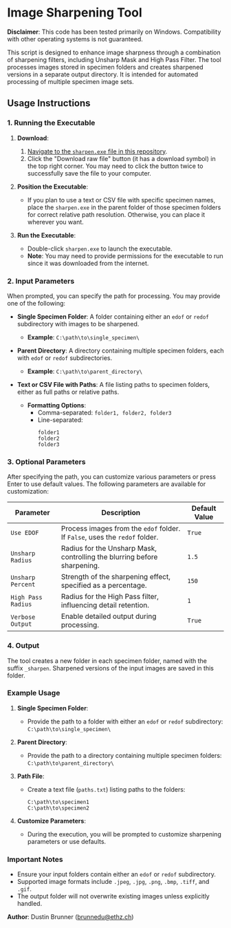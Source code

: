 # Image Sharpening Tool

**Disclaimer**: This code has been tested primarily on Windows. Compatibility with other operating systems is not guaranteed.

This script is designed to enhance image sharpness through a combination of sharpening filters, including Unsharp Mask and High Pass Filter. The tool processes images stored in specimen folders and creates sharpened versions in a separate output directory. It is intended for automated processing of multiple specimen image sets.

## Usage Instructions

### 1. Running the Executable

1. **Download**: 
   1. [Navigate to the `sharpen.exe` file in this repository](https://github.com/ETHEntColl/OCR-Project/blob/main/02%20Scalebar/add_scalebars.exe).   
   2. Click the "Download raw file" button (it has a download symbol) in the top right corner. You may need to click the button twice to successfully save the file to your computer.

2. **Position the Executable**: 
   - If you plan to use a text or CSV file with specific specimen names, place the `sharpen.exe` in the parent folder of those specimen folders for correct relative path resolution. Otherwise, you can place it wherever you want.

3. **Run the Executable**: 
   - Double-click `sharpen.exe` to launch the executable. 
   - **Note**: You may need to provide permissions for the executable to run since it was downloaded from the internet.

### 2. Input Parameters

When prompted, you can specify the path for processing. You may provide one of the following:

- **Single Specimen Folder**: A folder containing either an `edof` or `redof` subdirectory with images to be sharpened.
  - **Example**: `C:\path\to\single_specimen\`

- **Parent Directory**: A directory containing multiple specimen folders, each with `edof` or `redof` subdirectories.
  - **Example**: `C:\path\to\parent_directory\`

- **Text or CSV File with Paths**: A file listing paths to specimen folders, either as full paths or relative paths.
  - **Formatting Options**:
    - Comma-separated: `folder1, folder2, folder3`
    - Line-separated:
      ```
      folder1
      folder2
      folder3
      ```

### 3. Optional Parameters

After specifying the path, you can customize various parameters or press Enter to use default values. The following parameters are available for customization:

| Parameter               | Description                                                                                      | Default Value |
|-------------------------|--------------------------------------------------------------------------------------------------|---------------|
| `Use EDOF`             | Process images from the `edof` folder. If `False`, uses the `redof` folder.                     | `True`        |
| `Unsharp Radius`        | Radius for the Unsharp Mask, controlling the blurring before sharpening.                        | `1.5`         |
| `Unsharp Percent`       | Strength of the sharpening effect, specified as a percentage.                                   | `150`         |
| `High Pass Radius`      | Radius for the High Pass filter, influencing detail retention.                                  | `1`           |
| `Verbose Output`        | Enable detailed output during processing.                                                      | `True`        |

### 4. Output

The tool creates a new folder in each specimen folder, named with the suffix `_sharpen`. Sharpened versions of the input images are saved in this folder.

### Example Usage

1. **Single Specimen Folder**:
   - Provide the path to a folder with either an `edof` or `redof` subdirectory:  
     `C:\path\to\single_specimen\`

2. **Parent Directory**:
   - Provide the path to a directory containing multiple specimen folders:  
     `C:\path\to\parent_directory\`

3. **Path File**:
   - Create a text file (`paths.txt`) listing paths to the folders:  
     ```
     C:\path\to\specimen1
     C:\path\to\specimen2
     ```

4. **Customize Parameters**:
   - During the execution, you will be prompted to customize sharpening parameters or use defaults.

### Important Notes

- Ensure your input folders contain either an `edof` or `redof` subdirectory.
- Supported image formats include `.jpeg`, `.jpg`, `.png`, `.bmp`, `.tiff`, and `.gif`.
- The output folder will not overwrite existing images unless explicitly handled.

**Author**: Dustin Brunner (brunnedu@ethz.ch)
